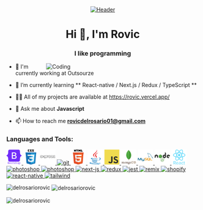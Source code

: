 <div align="center">
  <a href="https://rishavchanda.io">
    <img
      src="https://media.discordapp.net/attachments/861202219927470111/1093046691264999496/coding-freak.gif?width=1020&height=340"
      alt="Header">
  </a>
</div>


<h1 align="center">Hi 👋, I'm Rovic</h1>
<h3 align="center">I like programming</h3>

<img align="right" alt="Coding" width="400"
  src="https://media.giphy.com/media/p4NLw3I4U0idi/giphy.gif">

- 🔭 I'm currently working at Outsourze

- 🌱 I’m currently learning ** React-native / Next.js / Redux / TypeScript **

- 👨‍💻 All of my projects are available at https://rovic.vercel.app/

- 💬 Ask me about **Javascript**

- 📫 How to reach me **rovicdelrosario01@gmail.com**

<p align="left">
</p>

<h3 align="left">Languages and Tools:</h3>
<p align="left">
  <a href="https://getbootstrap.com" target="_blank" rel="noreferrer">
    <img
      src="https://raw.githubusercontent.com/devicons/devicon/master/icons/bootstrap/bootstrap-plain-wordmark.svg"
      alt="bootstrap" width="40" height="40" />
  </a>
  <a href="https://www.w3schools.com/css/" target="_blank" rel="noreferrer">
    <img
      src="https://raw.githubusercontent.com/devicons/devicon/master/icons/css3/css3-original-wordmark.svg"
      alt="css3" width="40" height="40" />
  </a>
  <a href="https://expressjs.com" target="_blank" rel="noreferrer">
    <img
      src="https://raw.githubusercontent.com/devicons/devicon/master/icons/express/express-original-wordmark.svg"
      alt="express" width="40" height="40" />
  </a>
  <a href="https://git-scm.com/" target="_blank" rel="noreferrer">
    <img src="https://www.vectorlogo.zone/logos/git-scm/git-scm-icon.svg" alt="git" width="40"
      height="40" />
  </a>
  <a href="https://www.w3.org/html/" target="_blank" rel="noreferrer">
    <img
      src="https://raw.githubusercontent.com/devicons/devicon/master/icons/html5/html5-original-wordmark.svg"
      alt="html5" width="40" height="40" />
  </a>
  <a href="https://www.java.com" target="_blank" rel="noreferrer">
    <img
      src="https://raw.githubusercontent.com/devicons/devicon/master/icons/java/java-original.svg"
      alt="java" width="40" height="40" />
  </a>
  <a href="https://developer.mozilla.org/en-US/docs/Web/JavaScript" target="_blank" rel="noreferrer">
    <img
      src="https://raw.githubusercontent.com/devicons/devicon/master/icons/javascript/javascript-original.svg"
      alt="javascript" width="40" height="40" />
  </a>
  <a href="https://www.mongodb.com/" target="_blank" rel="noreferrer">
    <img
      src="https://raw.githubusercontent.com/devicons/devicon/master/icons/mongodb/mongodb-original-wordmark.svg"
      alt="mongodb" width="40" height="40" />
  </a>
  <a href="https://www.mysql.com/" target="_blank" rel="noreferrer">
    <img
      src="https://raw.githubusercontent.com/devicons/devicon/master/icons/mysql/mysql-original-wordmark.svg"
      alt="mysql" width="40" height="40" />
  </a>
  <a href="https://nodejs.org" target="_blank" rel="noreferrer">
    <img
      src="https://raw.githubusercontent.com/devicons/devicon/master/icons/nodejs/nodejs-original-wordmark.svg"
      alt="nodejs" width="40" height="40" />
  </a>
  <a href="https://reactjs.org/" target="_blank" rel="noreferrer">
    <img
      src="https://raw.githubusercontent.com/devicons/devicon/master/icons/react/react-original-wordmark.svg"
      alt="react" width="40" height="40" />
  </a>
  <a
    href="https://www.adobe.com/products/photoshop/landpa.html?sdid=KKQIN&mv=search&kw=photoshop&s_kwcid=AL!3085!10!79165036321364!79165251442725&ef_id=69822d1df5191448da494930ffd7bb7d:G:s&mv=search"
    target="_blank" rel="noreferrer">
    <img src="https://cdn.freebiesupply.com/logos/large/2x/photoshop-cc-logo-png-transparent.png"
      alt="photoshop" width="40" height="40" />
  </a>
  <a href="https://www.typescriptlang.org/" target="_blank" rel="noreferrer">
    <img src="https://cdn-icons-png.flaticon.com/512/5968/5968381.png" alt="photoshop" width="40"
      height="40" />
  </a>
  <a href="https://nextjs.org/" target="_blank" rel="noreferrer">
    <img src="https://seekicon.com/free-icon-download/next-js_1.svg" alt="next-js" width="40"
      height="40" />
  </a>
  <a href="https://redux.js.org/" target="_blank" rel="noreferrer">
    <img src="https://logodix.com/logo/2074049.png" alt="redux" width="40"
      height="40" />
  </a>
  <a href="https://jestjs.io/" target="_blank" rel="noreferrer">
    <img src="https://cdn.freebiesupply.com/logos/large/2x/jest-logo-png-transparent.png" alt="jest"
      width="40"
      height="40" />
  </a>
  <a href="https://remix.run/" target="_blank" rel="noreferrer">
    <img src="https://tse2.mm.bing.net/th?id=OIP.T9PUDZ_Bv5Ww07LhmWn-RAAAAA&pid=Api&P=0&h=220"
      alt="remix" width="40"
      height="40" />
  </a>
  <a href="https://www.shopify.com/" target="_blank" rel="noreferrer">
    <img src="https://logos-world.net/wp-content/uploads/2020/11/Shopify-Emblem.png" alt="shopify"
      width="40"
      height="40" />
  </a>
  <a href="https://reactnative.dev/" target="_blank" rel="noreferrer">
    <img src="https://www.onu.ro/wp/wp-content/uploads/2020/03/react-native-logo-768x890.png" alt="react-native"
      width="40"
      height="40" />
  </a>
  <a href="https://tailwindcss.com/" target="_blank" rel="noreferrer">
    <img src="https://upload.wikimedia.org/wikipedia/commons/thumb/d/d5/Tailwind_CSS_Logo.svg/1024px-Tailwind_CSS_Logo.svg.png?20230715030042" alt="tailwind"
      width="40"
      height="40" />
  </a>

</p>

<p>
  <img align="left"
    src="https://github-readme-stats.vercel.app/api/top-langs?username=delrosariorovic&show_icons=true&locale=en&layout=compact"
    alt="delrosariorovic" />
</p>

<p>&nbsp;<img align="center"
    src="https://github-readme-stats.vercel.app/api?username=delrosariorovic&show_icons=true&locale=en"
    alt="delrosariorovic" /></p>

<img align="center" src="https://github-readme-streak-stats.herokuapp.com/?user=delrosariorovic&"
  alt="delrosariorovic" />
